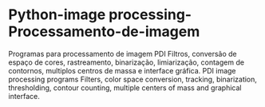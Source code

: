 # Python-image processing-Processamento-de-imagem
Programas para processamento de imagem PDI
Filtros, conversão de espaço de cores, rastreamento, binarização, limiarização, contagem de contornos, multiplos centros de massa e interface gráfica.
PDI image processing programs
Filters, color space conversion, tracking, binarization, thresholding, contour counting, multiple centers of mass and graphical interface.
